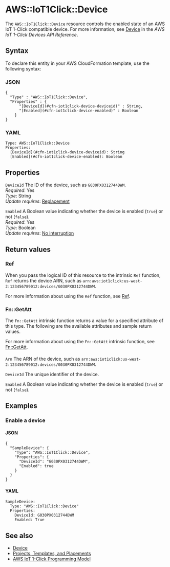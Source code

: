 # AWS::IoT1Click::Device<a name="aws-resource-iot1click-device"></a>

The `AWS::IoT1Click::Device` resource controls the enabled state of an AWS IoT 1\-Click compatible device\. For more information, see [Device](https://docs.aws.amazon.com/iot-1-click/1.0/devices-apireference/devices-deviceid.html) in the *AWS IoT 1\-Click Devices API Reference*\.

## Syntax<a name="aws-resource-iot1click-device-syntax"></a>

To declare this entity in your AWS CloudFormation template, use the following syntax:

### JSON<a name="aws-resource-iot1click-device-syntax.json"></a>

```
{
  "Type" : "AWS::IoT1Click::Device",
  "Properties" : {
      "[DeviceId](#cfn-iot1click-device-deviceid)" : String,
      "[Enabled](#cfn-iot1click-device-enabled)" : Boolean
    }
}
```

### YAML<a name="aws-resource-iot1click-device-syntax.yaml"></a>

```
Type: AWS::IoT1Click::Device
Properties: 
  [DeviceId](#cfn-iot1click-device-deviceid): String
  [Enabled](#cfn-iot1click-device-enabled): Boolean
```

## Properties<a name="aws-resource-iot1click-device-properties"></a>

`DeviceId`  <a name="cfn-iot1click-device-deviceid"></a>
The ID of the device, such as `G030PX0312744DWM`\.  
*Required*: Yes  
*Type*: String  
*Update requires*: [Replacement](https://docs.aws.amazon.com/AWSCloudFormation/latest/UserGuide/using-cfn-updating-stacks-update-behaviors.html#update-replacement)

`Enabled`  <a name="cfn-iot1click-device-enabled"></a>
A Boolean value indicating whether the device is enabled \(`true`\) or not \(`false`\)\.  
*Required*: Yes  
*Type*: Boolean  
*Update requires*: [No interruption](https://docs.aws.amazon.com/AWSCloudFormation/latest/UserGuide/using-cfn-updating-stacks-update-behaviors.html#update-no-interrupt)

## Return values<a name="aws-resource-iot1click-device-return-values"></a>

### Ref<a name="aws-resource-iot1click-device-return-values-ref"></a>

When you pass the logical ID of this resource to the intrinsic `Ref` function, `Ref` returns the device ARN, such as `arn:aws:iot1click:us-west-2:123456789012:devices/G030PX0312744DWM`\.

For more information about using the `Ref` function, see [Ref](https://docs.aws.amazon.com/AWSCloudFormation/latest/UserGuide/intrinsic-function-reference-ref.html)\.

### Fn::GetAtt<a name="aws-resource-iot1click-device-return-values-fn--getatt"></a>

The `Fn::GetAtt` intrinsic function returns a value for a specified attribute of this type\. The following are the available attributes and sample return values\.

For more information about using the `Fn::GetAtt` intrinsic function, see [Fn::GetAtt](https://docs.aws.amazon.com/AWSCloudFormation/latest/UserGuide/intrinsic-function-reference-getatt.html)\.

#### <a name="aws-resource-iot1click-device-return-values-fn--getatt-fn--getatt"></a>

`Arn`  <a name="Arn-fn::getatt"></a>
The ARN of the device, such as `arn:aws:iot1click:us-west-2:123456789012:devices/G030PX0312744DWM`\.

`DeviceId`  <a name="DeviceId-fn::getatt"></a>
The unique identifier of the device\.

`Enabled`  <a name="Enabled-fn::getatt"></a>
A Boolean value indicating whether the device is enabled \(`true`\) or not \(`false`\)\.

## Examples<a name="aws-resource-iot1click-device--examples"></a>

### Enable a device<a name="aws-resource-iot1click-device--examples--Enable_a_device"></a>

#### JSON<a name="aws-resource-iot1click-device--examples--Enable_a_device--json"></a>

```
{
  "SampleDevice": {
    "Type": "AWS::IoT1Click::Device",
    "Properties": {
      "DeviceId": "G030PX0312744DWM",
      "Enabled": true
    }
  }
}
```

#### YAML<a name="aws-resource-iot1click-device--examples--Enable_a_device--yaml"></a>

```
SampleDevice:
  Type: "AWS::IoT1Click::Device"
  Properties:
    DeviceId: G030PX0312744DWM
    Enabled: True
```

## See also<a name="aws-resource-iot1click-device--seealso"></a>
+ [Device](https://docs.aws.amazon.com/iot-1-click/1.0/devices-apireference/devices-deviceid.html)
+ [Projects, Templates, and Placements](https://docs.aws.amazon.com/iot-1-click/latest/developerguide/1click-PTP.html)
+ [AWS IoT 1\-Click Programming Model](https://docs.aws.amazon.com/iot-1-click/latest/developerguide/1click-programming.html)